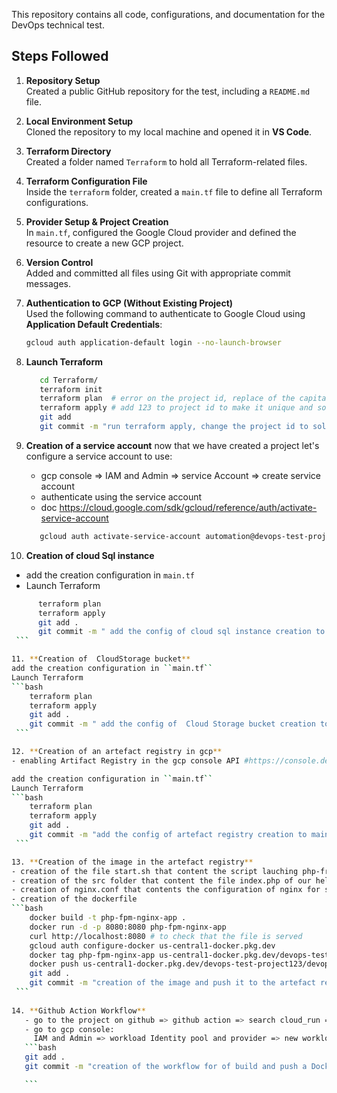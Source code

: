 This repository contains all code, configurations, and documentation for the DevOps technical test.

## Steps Followed

1. **Repository Setup**  
   Created a public GitHub repository for the test, including a `README.md` file.

2. **Local Environment Setup**  
   Cloned the repository to my local machine and opened it in **VS Code**.

3. **Terraform Directory**  
   Created a folder named `Terraform` to hold all Terraform-related files.

4. **Terraform Configuration File**  
   Inside the `terraform` folder, created a `main.tf` file to define all Terraform configurations.

5. **Provider Setup & Project Creation**  
   In `main.tf`, configured the Google Cloud provider and defined the resource to create a new GCP project.

6. **Version Control**  
   Added and committed all files using Git with appropriate commit messages.

7. **Authentication to GCP (Without Existing Project)**  
   Used the following command to authenticate to Google Cloud using **Application Default Credentials**:
   ```bash
   gcloud auth application-default login --no-launch-browser 
   ```
8. **Launch Terraform**
    ```bash
       cd Terraform/
       terraform init 
       terraform plan  # error on the project id, replace of the capital O letter to o letter
       terraform apply # add 123 to project id to make it unique and solve error of project creation
       git add 
       git commit -m "run terraform apply, change the project id to solve the creation error, add other terraform file to the gitignore"
    ```
9. **Creation of a service account**
   now that we have created a project let's configure a service account to use:
   - gcp console => IAM and Admin => service Account => create service account
   - authenticate using the service account 
   - doc https://cloud.google.com/sdk/gcloud/reference/auth/activate-service-account
    ```bash
       gcloud auth activate-service-account automation@devops-test-project123.iam.gserviceaccount.com --key-file=devops-test-project123-83429cfd0b6a.json --project=devops-test-project123
    ```
10. **Creation of cloud Sql instance**
   - add the creation configuration in ``main.tf`` 
   - Launch Terraform

   ```bash
         terraform plan  
         terraform apply 
         git add .
         git commit -m " add the config of cloud sql instance creation to main.tf, run terraform plan and apply"
    ```

11. **Creation of  CloudStorage bucket**
   add the creation configuration in ``main.tf`` 
   Launch Terraform
   ```bash
       terraform plan  
       terraform apply 
       git add .
       git commit -m " add the config of  Cloud Storage bucket creation to main.tf, run terraform plan and apply"
    ```

12. **Creation of an artefact registry in gcp**
   - enabling Artifact Registry in the gcp console API #https://console.developers.google.com/apis/api/artifactregistry.googleapis.com/overview?project=devops-test-project123

   add the creation configuration in ``main.tf`` 
   Launch Terraform
   ```bash
       terraform plan  
       terraform apply 
       git add .
       git commit -m "add the config of artefact registry creation to main.tf, run terraform plan and apply"
    ```

13. **Creation of the image in the artefact registry**
   - creation of the file start.sh that content the script lauching php-frp and nginx in the container
   - creation of the src folder that content the file index.php of our hello world!
   - creation of nginx.conf that contents the configuration of nginx for serving static files and proxying requests to the PHP-FPM
   - creation of the dockerfile 
   ```bash
       docker build -t php-fpm-nginx-app .
       docker run -d -p 8080:8080 php-fpm-nginx-app
       curl http://localhost:8080 # to check that the file is served
       gcloud auth configure-docker us-central1-docker.pkg.dev
       docker tag php-fpm-nginx-app us-central1-docker.pkg.dev/devops-test-project123/devops-test-repo123/php-nginx-app:v1
       docker push us-central1-docker.pkg.dev/devops-test-project123/devops-test-repo123/php-nginx-app:v1
       git add .
       git commit -m "creation of the image and push it to the artefact registry in gcp"
    ```
    
14. **Github Action Workflow**
      - go to the project on github => github action => search cloud_run => on Build and Deploy to Cloud Run, click configure => modify the generated code with our elements and commit changes.
      - go to gcp console:
        IAM and Admin => workload Identity pool and provider => new workload provider and pool
      ```bash
      git add .
      git commit -m "creation of the workflow for of build and push a Docker container to Google Artifact Registry and deploy it on Cloud Run when a commit is pushed to the main branch."

      ```
  
    